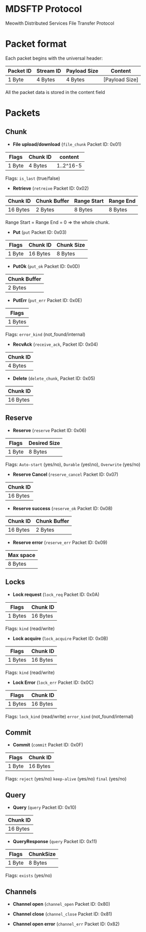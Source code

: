 # MDSFTP Protocol

Meowith Distributed Services File Transfer Protocol

# Packet format

Each packet begins with the universal header:

| Packet ID | Stream ID | Payload Size | Content         |
|-----------|-----------|--------------|-----------------|
| 1 Byte    | 4 Bytes   | 4 Bytes      | \[Payload Size] |

All the packet data is stored in the content field

# Packets

## Chunk

- **File upload/download** (`file_chunk` Packet ID: 0x01)

| Flags  | Chunk ID | content   |
|--------|----------|-----------|
| 1 Byte | 4 Bytes  | 1..2^16-5 |

Flags: `is_last` (true/false)

- **Retrieve** (`retreive` Packet ID: 0x02)

| Chunk ID | Chunk Buffer | Range Start | Range End |
|----------|--------------|-------------|-----------|
| 16 Bytes | 2 Bytes      | 8 Bytes     | 8 Bytes   |

Range Start = Range End = 0 ⇒ the whole chunk.

- **Put** (`put` Packet ID: 0x03)

| Flags  | Chunk ID | Chunk Size |
|--------|----------|------------|
| 1 Byte | 16 Bytes | 8 Bytes    |`

- **PutOk** (`put_ok` Packet ID: 0x0D)

| Chunk Buffer |
|--------------|
| 2 Bytes      |

- **PutErr** (`put_err` Packet ID: 0x0E)

| Flags   |
|---------|
| 1 Bytes |

Flags: `error_kind` (not_found/internal)

- **RecvAck** (`receive_ack`, Packet ID: 0x04)

| Chunk ID |
|----------|
| 4 Bytes  |

- **Delete** (`delete_chunk`, Packet ID: 0x05)

| Chunk ID |
|----------|
| 16 Bytes |

## Reserve

- **Reserve** (`reserve` Packet ID: 0x06)

| Flags  | Desired Size |
|--------|--------------|
| 1 Byte | 8 Bytes      |

Flags: `Auto-start` (yes/no), `Durable` (yes\no), `Overwrite` (yes/no)

- **Reserve Cancel** (`reserve_cancel` Packet ID: 0x07)

| Chunk ID |
|----------|
| 16 Bytes |

- **Reserve success** (`reserve_ok` Packet ID: 0x08)

| Chunk ID | Chunk Buffer |
|----------|--------------|
| 16 Bytes | 2 Bytes      |

- **Reserve error** (`reserve_err` Packet ID: 0x09)

| Max space |
|-----------|
| 8 Bytes   |

## Locks

- **Lock request** (`lock_req` Packet ID: 0x0A)

| Flags   | Chunk ID |
|---------|----------|
| 1 Bytes | 16 Bytes |

Flags: `kind` (read/write)

- **Lock acquire** (`lock_acquire` Packet ID: 0x0B)

| Flags   | Chunk ID |
|---------|----------|
| 1 Bytes | 16 Bytes |

Flags: `kind` (read/write)

- **Lock Error** (`lock_err` Packet ID: 0x0C)

| Flags   | Chunk ID |
|---------|----------|
| 1 Bytes | 16 Bytes |

Flags: `lock_kind` (read/write) `error_kind` (not_found/internal)

## Commit

- **Commit** (`commit` Packet ID: 0x0F)

| Flags  | Chunk ID |
|--------|----------|
| 1 Byte | 16 Bytes |

Flags: `reject` (yes/no) `keep-alive` (yes/no) `final` (yes/no)

## Query

- **Query** (`query` Packet ID: 0x10)

| Chunk ID |
|----------|
| 16 Bytes |

- **QueryResponse** (`query` Packet ID: 0x11)

| Flags  | ChunkSize |
|--------|-----------|
| 1 Byte | 8 Bytes   |

Flags: `exists` (yes/no)

## Channels

- **Channel open** (`channel_open` Packet ID: 0x80)

- **Channel close** (`channel_close` Packet ID: 0x81)

- **Channel open error** (`channel_err` Packet ID: 0x82)